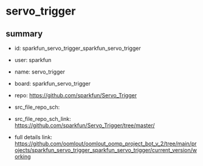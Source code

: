 # servo_trigger
 
## summary 
* id: sparkfun_servo_trigger_sparkfun_servo_trigger
* user: sparkfun
* name: servo_trigger
* board: sparkfun_servo_trigger
* repo: https://github.com/sparkfun/Servo_Trigger



* src_file_repo_sch: 
* src_file_repo_sch_link: https://github.com/sparkfun/Servo_Trigger/tree/master/
* full details link: https://github.com/oomlout/oomlout_oomp_project_bot_v_2/tree/main/projects/sparkfun_servo_trigger_sparkfun_servo_trigger/current_version/working  







